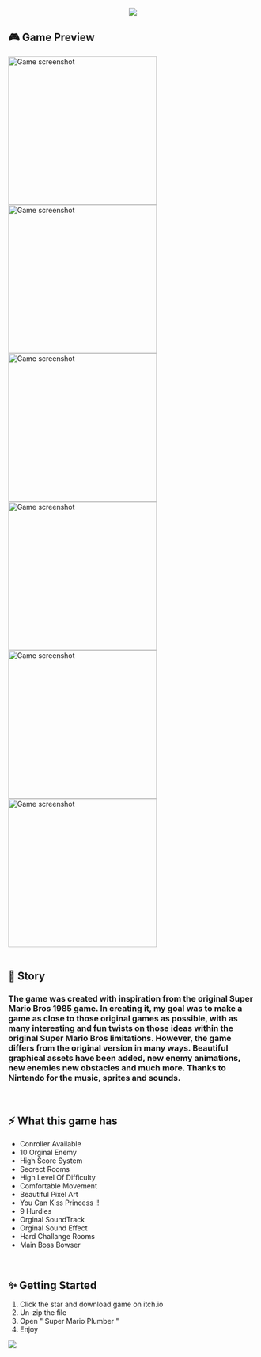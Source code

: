 <p align="center">
  <a target="_blank" href="https://iunosan.itch.io/super-mario-plumber"><img src="https://img.itch.zone/aW1nLzkzMzM2MzAucG5n/original/iRlhsS.png" /></a>
</p>


## 🎮 Game Preview

<div align="left">
  <a target="_blank" href="https://iunosan.itch.io/super-mario-plumber"><img width="300" alt="Game screenshot" src="https://img.itch.zone/aW1hZ2UvMTU5NTg3NC85MzMzNTYwLnBuZw==/347x500/gRVq5D.png" /></a>
  <a target="_blank" href="https://iunosan.itch.io/super-mario-plumber"><img width="300"  alt="Game screenshot" src="https://img.itch.zone/aW1hZ2UvMTU5NTg3NC85MzMzMzE1LnBuZw==/347x500/2pWsqG.png" /></a>
  <a target="_blank" href="https://iunosan.itch.io/super-mario-plumber"><img width="300"  alt="Game screenshot" src="https://img.itch.zone/aW1hZ2UvMTU5NTg3NC85MzMzNTY1LnBuZw==/347x500/bDM79X.png" /></a>
</div>
<div align="left">
  <a target="_blank" href="https://iunosan.itch.io/super-mario-plumber"><img width="300"  alt="Game screenshot" src="https://img.itch.zone/aW1hZ2UvMTU5NTg3NC85MzMzMzIzLnBuZw==/347x500/e5CZ9X.png" /></a>
  <a target="_blank" href="https://iunosan.itch.io/super-mario-plumber"><img width="300"  alt="Game screenshot" src="https://img.itch.zone/aW1hZ2UvMTU5NTg3NC85MzMzNTg3LnBuZw==/347x500/AYiB3b.png" /></a>
  <a target="_blank" href="https://iunosan.itch.io/super-mario-plumber"><img width="300"  alt="Game screenshot" src="https://img.itch.zone/aW1hZ2UvMTU5NTg3NC85MzMzMzI0LnBuZw==/original/9VhS5Q.png" /></a>
</div>
<br>

## 💬 Story

<div>
  <h3>
    The game was created with inspiration from the original Super Mario Bros 1985 game. In creating it, my goal was to make a game as close to those original games as possible, with as many interesting and fun twists on those ideas within the original Super Mario Bros limitations. However, the game differs from the original version in many ways. Beautiful graphical assets have been added, new enemy animations, new enemies new obstacles and much more.
    Thanks to Nintendo for the music, sprites and sounds.
  </p>
</div>
<br>
    
## ⚡ What this game has
<div>
  <ul>
    <li>Conroller Available</li>
    <li>10 Orginal Enemy</li>
    <li>High Score System</li>
    <li>Secrect Rooms</li>
    <li>High Level Of Difficulty</li>
    <li>Comfortable Movement</li>
    <li>Beautiful Pixel Art</li>
    <li>You Can Kiss Princess !! </li>
    <li>9 Hurdles</li>
    <li>Orginal SoundTrack</li>
    <li>Orginal Sound Effect</li>
    <li>Hard Challange Rooms</li>
    <li>Main Boss Bowser</li>
  </ul>
</div>
<br>

## ✨ Getting Started
<div>
  <ol>
    <li>Click the star and download game on itch.io</li>
    <li>Un-zip the file</li>
    <li>Open " Super Mario Plumber " </li>
    <li>Enjoy</li>
  </ol>
</div>
<a target="_blank" href="https://iunosan.itch.io/super-mario-plumber"><img src="https://cdn-icons-png.flaticon.com/128/1033/1033039.png" /></a>


